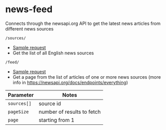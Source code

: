 # news-feed
Connects through the newsapi.org API to get the latest news articles from different news sources

`/sources/`
- [Sample request](http://ec2-18-141-139-159.ap-southeast-1.compute.amazonaws.com/api/sources)
- Get the list of all English news sources

`/feed/`
- [Sample request](http://ec2-18-141-139-159.ap-southeast-1.compute.amazonaws.com/api/feed?sources[]=bbc-news&sources[]=the-washington-post&pageSize=5&page=1)
- Get a page from the list of articles of one or more news sources (more info in https://newsapi.org/docs/endpoints/everything)

Parameter|Notes
---------|----
`sources[]`|source id
 `pageSize`|number of results to fetch
`page`|starting from 1
